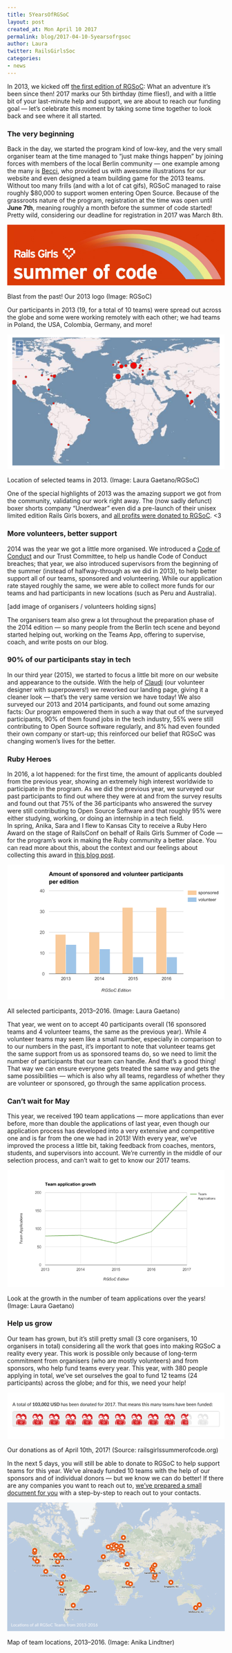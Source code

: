 ```yaml
---
title: 5YearsOfRGSoC
layout: post
created_at: Mon April 10 2017
permalink: blog/2017-04-10-5yearsofrgsoc
author: Laura
twitter: RailsGirlsSoc
categories:
- news
---
```


In 2013, we kicked off [the first edition of RGSoC](http://2013.railsgirlssummerofcode.org/blog/hello_world): What an adventure it’s been since then! 2017 marks our 5th birthday (time flies!), and with a little bit of your last-minute help and support, we are about to reach our funding goal — let’s celebrate this moment by taking some time together to look back and see where it all started.  

### The very beginning

Back in the day, we started the program kind of low-key, and the very small organiser team at the time managed to “just make things happen” by joining forces with members of the local Berlin community — one example among the many is [Becci](https://twitter.com/bioshrimp), who provided us with awesome illustrations for our website and even designed a team building game for the 2013 teams. Without too many frills (and with a lot of cat gifs), RGSoC managed to raise roughly $80,000 to support women entering Open Source. Because of the grassroots nature of the program, registration at the time was open until **June 7th**, meaning roughly a month before the summer of code started! Pretty wild, considering our deadline for registration in 2017 was March 8th.  


![Our 2013 logo](/img/blog/2017/2017-04-10-2013-logo.png)
<div class="image-credits">Blast from the past! Our 2013 logo (Image: RGSoC)</div>

Our participants in 2013 (19, for a total of 10 teams) were spread out across the globe and some were working remotely with each other; we had teams in Poland, the USA, Colombia, Germany, and more!


![2013 team locations](/img/blog/2017/2017-04-10-2013-map.png)
<div class="image-credits">Location of selected teams in 2013. (Image: Laura Gaetano/RGSoC)</div>

One of the special highlights of 2013 was the amazing support we got from the community, validating our work right away. The (now sadly defunct) boxer shorts company “Unerdwear” even did a pre-launch of their unisex limited edition Rails Girls boxers, and [all profits were donated to RGSoC](http://unerdwear.tumblr.com/post/54283118355/unerdwear-is-supporting-rails-girls-with-our). <3 

### More volunteers, better support

2014 was the year we got a little more organised. We introduced a [Code of Conduct](https://railsgirlssummerofcode.org/about/code-of-conduct/) and our Trust Committee, to help us handle Code of Conduct breaches; that year, we also introduced supervisors from the beginning of the summer (instead of halfway-through as we did in 2013), to help better support all of our teams, sponsored and volunteering. While our application rate stayed roughly the same, we were able to collect more funds for our teams and had participants in new locations (such as Peru and Australia).

[add image of organisers / volunteers holding signs]

The organisers team also grew a lot throughout the preparation phase of the 2014 edition — so many people from the Berlin tech scene and beyond started helping out, working on the Teams App, offering to supervise, coach, and write posts on our blog.  

### 90% of our participants stay in tech

In our third year (2015), we started to focus a little bit more on our website and appearance to the outside. With the help of [Claudi](https://twitter.com/JuniorAtze) (our volunteer designer with superpowers!) we reworked our landing page, giving it a cleaner look — that’s the very same version we have today! We also surveyed our 2013 and 2014 participants, and found out some amazing facts: Our program empowered them in such a way that out of the surveyed participants, 90% of them found jobs in the tech industry, 55% were still contributing to Open Source software regularly, and 8% had even founded their own company or start-up; this reinforced our belief that RGSoC was changing women’s lives for the better.

### Ruby Heroes

In 2016, a lot happened: for the first time, the amount of applicants doubled from the previous year, showing an extremely high interest worldwide to participate in the program. As we did the previous year, we surveyed our past participants to find out where they were at and from the survey results and found out that 75% of the 36 participants who answered the survey were still contributing to Open Source Software and that roughly 95% were either studying, working, or doing an internship in a tech field.  
In spring, Anika, Sara and I flew to Kansas City to receive a Ruby Hero Award on the stage of RailsConf on behalf of Rails Girls Summer of Code — for the program’s work in making the Ruby community a better place. You can read more about this, about the context and our feelings about collecting this award in [this blog post](https://railsgirlssummerofcode.org/blog/2016-06-01-ruby-heroes-2016).  

![2013–2016 selected participants](/img/blog/2017/2017-04-10-rgsoc-participants-2013-2016.png)
<div class="image-credits">All selected participants, 2013–2016. (Image: Laura Gaetano)</div>

That year, we went on to accept 40 participants overall (16 sponsored teams and 4 volunteer teams, the same as the previous year). While 4 volunteer teams may seem like a small number, especially in comparison to to our numbers in the past, it’s important to note that volunteer teams get the same support from us as sponsored teams do, so we need to limit the number of participants that our team can handle. And that’s a good thing! That way we can ensure everyone gets treated the same way and gets the same possibilities — which is also why all teams, regardless of whether they are volunteer or sponsored, go through the same application process.

### Can’t wait for May

This year, we received 190 team applications — more applications than ever before, more than double the applications of last year, even though our application process has developed into a very extensive and competitive one and is far from the one we had in 2013! With every year, we’ve improved the process a little bit, taking feedback from coaches, mentors, students, and supervisors into account. We’re currently in the middle of our selection process, and can’t wait to get to know our 2017 teams.

![2013–2017 submitted applications](/img/blog/2017/2017-04-10-rgsoc-applications-2013-2017.png)
<div class="image-credits">Look at the growth in the number of team applications over the years! (Image: Laura Gaetano)</div>


### Help us grow

Our team has grown, but it’s still pretty small (3 core organisers, 10 organisers in total) considering all the work that goes into making RGSoC a reality every year. This work is possible only because of long-term commitment from organisers (who are mostly volunteers) and from sponsors, who help fund teams every year. This year, with 380 people applying in total, we’ve set ourselves the goal to fund 12 teams (24 participants) across the globe; and for this, we need your help!  

![2017 donation progress bar](/img/blog/2017/2017-04-10-donations-2017.png)
<div class="image-credits">Our donations as of April 10th, 2017! (Source: railsgirlssummerofcode.org)</div>

In the next 5 days, you will still be able to donate to RGSoC to help support teams for this year. We’ve already funded 10 teams with the help of our sponsors and of individual donors — but we know we can do better! If there are any companies you want to reach out to, [we’ve prepared a small document for you](https://docs.google.com/document/d/1a7bS6M78ZqUCCBxa6G-1_RgUxaJ0mCBylOK54poaFK0/edit?usp=sharing) with a step-by-step to reach out to your contacts.  

![Map of team locations, 2013–2016](/img/blog/2017/2017-04-10-2013-2016-map.png)
<div class="image-credits">Map of team locations, 2013–2016. (Image: Anika Lindtner)</div>






